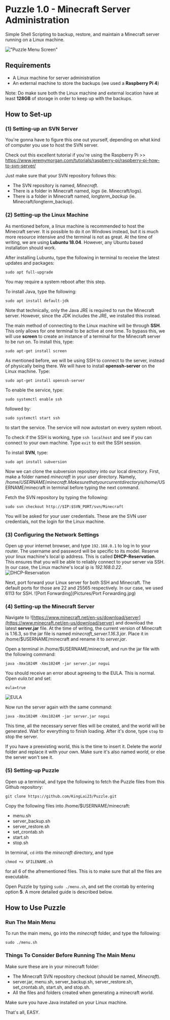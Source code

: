 # Puzzle 1.0 - Minecraft Server Administration
Simple Shell Scripting to backup, restore, and maintain a Minecraft server running on a Linux machine.

!["Puzzle Menu Screen"](Pictures/title.PNG)

## Requirements
- A Linux machine for server administration
- An external machine to store the backups (we used a **Raspberry Pi 4**)  

Note: Do make sure both the Linux machine and external location have at least **128GB** of storage in order to keep up with the backups.

## How to Set-up
### (1) Setting-up an SVN Server
You're gonna have to figure this one out yourself, depending on what kind of computer you use to host the SVN server.

Check out this excellent tutorial if you're using the Raspberry Pi >> https://www.jeremymorgan.com/tutorials/raspberry-pi/raspberry-pi-how-to-svn-server/

Just make sure that your SVN repository follows this:
- The SVN repository is named, *Minecraft*.
- There is a folder in Minecraft named, *logs* (ie. Minecraft/logs).
- There is a folder in Minecraft named, *longterm_backup* (ie. Minecraft/longterm_backup).

### (2) Setting-up the Linux Machine
As mentioned before, a linux machine is recommended to host the Minecraft server. It is possible to do it on Windows instead, but it is much more resource intensive and the terminal is not as great. At the time of writing, we are using **Lubuntu 18.04**. However, any Ubuntu based installation should work.

After installing Lubuntu, type the following in terminal to receive the latest updates and packages:
```
sudo apt full-upgrade
```
You may require a system reboot after this step.

To install Java, type the following:
```
sudo apt install default-jdk
```
Note that technically, only the Java JRE is required to run the Minecraft server. However, since the JDK includes the JRE, we installed this instead.

The main method of connecting to the Linux machine will be through **SSH**. This only allows for one terminal to be active at one time. To bypass this, we will use **screen** to create an instance of a terminal for the Minecraft server to be run on. To install this, type:
```
sudo apt-get install screen
```

As mentioned before, we will be using SSH to connect to the server, instead of physically being there. We will have to install **openssh-server** on the Linux machine. Type:
```
sudo apt-get install openssh-server
```

To enable the service, type:
```
sudo systemctl enable ssh
```
followed by:
```
sudo systemctl start ssh
``` 
to start the service. The service will now autostart on every system reboot.

To check if the SSH is working, type `ssh localhost` and see if you can connect to your own machine. Type `exit` to exit the SSH session.

To install **SVN**, type:
```
sudo apt install subversion
```
Now we can clone the subversion repository into our local directory. First, make a folder named *minecraft* in your user directory. Namely, /home/$USERNAME/minecraft. Make sure that your current directory is /home/$USERNAME/minecraft in terminal before typing the next command.

Fetch the SVN repository by typing the following:
```
sudo svn checkout http://$IP:$SVN_PORT/svn/Minecraft
```
You will be asked for your user credentials. These are the SVN user credentials, not the login for the Linux machine.

### (3) Configuring the Network Settings
Open up your internet browser, and type `192.168.0.1` to log in to your router. The username and password will be specific to its model.
Reserve your linux machine's local ip address. This is called **DHCP-Reservation**. This ensures that you will be able to reliably connect to your server via SSH. In our case, the Linux machine's local ip is *192.168.0.22*.
![DHCP-Reservation](Pictures/DHCP-Reservation.jpg)

Next, port forward your Linux server for both SSH and Minecraft. The default ports for those are 22 and 25565 respectively. In our case, we used 6113 for SSH.
![Port Forwarding](Pictures/Port Forwarding.jpg)

### (4) Setting-up the Minecraft Server
Navigate to ![https://www.minecraft.net/en-us/download/server](https://www.minecraft.net/en-us/download/server) and download the latest **server.jar** file. At the time of writing, the current version of Minecraft is 1.16.3, so the jar file is named *minecraft_server.1.16.3.jar*. Place it in /home/$USERNAME/minecraft and rename it to *server.jar*.

Open a terminal in /home/$USERNAME/minecraft, and run the jar file with the following command:
```
java -Xmx1024M -Xms1024M -jar server.jar nogui
```
You should receive an error about agreeing to the EULA. This is normal. Open *eula.txt* and set:
```
eula=true
```
![EULA](Pictures/EULA.jpg)

Now run the server again with the same command:
```
java -Xmx1024M -Xms1024M -jar server.jar nogui
```
This time, all the necessary server files will be created, and the world will be generated. Wait for everything to finish loading. After it's done, type `stop` to stop the server.

If you have a preexisting world, this is the time to insert it. Delete the *world* folder and replace it with your own. Make sure it's also named *world*, or else the server won't see it.

### (5) Setting-up Puzzle
Open up a terminal, and type the following to fetch the Puzzle files from this Github repository:
```
git clone https://github.com/KingLai23/Puzzle.git
```
Copy the following files into /home/$USERNAME/minecraft: 
* menu.sh
* server_backup.sh
* server_restore.sh
* set_crontab.sh
* start.sh
* stop.sh

In terminal, `cd` into the *minecraft* directory, and type 
```
chmod +x $FILENAME.sh
```
for all 6 of the afrementioned files. This is to make sure that all the files are executable. 

Open Puzzle by typing `sudo ./menu.sh`, and set the crontab by entering option **5**. A more detailed guide is described below.

## How to Use Puzzle 
### Run The Main Menu
To run the main menu, go into the *minecraft* folder, and type the following:
```
sudo ./menu.sh
```

### Things To Consider Before Running The Main Menu
Make sure these are in your minecraft folder:
- The Minecraft SVN repository checkout (should be named, *Minecraft*).
- server.jar, menu.sh, server_backup.sh, server_restore.sh, set_crontab.sh, start.sh, and stop.sh.
- All the files and folders created when generating a minecraft world.

Make sure you have Java installed on your Linux machine.

That's all, EASY.
